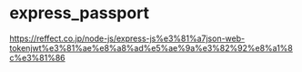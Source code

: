 # express_passport
https://reffect.co.jp/node-js/express-js%e3%81%a7json-web-tokenjwt%e3%81%ae%e8%a8%ad%e5%ae%9a%e3%82%92%e8%a1%8c%e3%81%86
